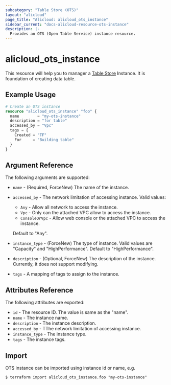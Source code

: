 ```yaml
---
subcategory: "Table Store (OTS)"
layout: "alicloud"
page_title: "Alicloud: alicloud_ots_instance"
sidebar_current: "docs-alicloud-resource-ots-instance"
description: |-
  Provides an OTS (Open Table Service) instance resource.
---
```


# alicloud\_ots\_instance

This resource will help you to manager a [Table Store](https://www.alibabacloud.com/help/doc-detail/27280.htm) Instance.
It is foundation of creating data table.

## Example Usage

```terraform
# Create an OTS instance
resource "alicloud_ots_instance" "foo" {
  name        = "my-ots-instance"
  description = "for table"
  accessed_by = "Vpc"
  tags = {
    Created = "TF"
    For     = "Building table"
  }
}
```

## Argument Reference

The following arguments are supported:

* `name` - (Required, ForceNew) The name of the instance.
* `accessed_by` - The network limitation of accessing instance. Valid values:
    * `Any` - Allow all network to access the instance.
    * `Vpc` - Only can the attached VPC allow to access the instance.
    * `ConsoleOrVpc` - Allow web console or the attached VPC to access the instance.

    Default to "Any".
* `instance_type` - (ForceNew) The type of instance. Valid values are "Capacity" and "HighPerformance". Default to "HighPerformance".
* `description` - (Optional, ForceNew) The description of the instance. Currently, it does not support modifying.
* `tags` - A mapping of tags to assign to the instance.

## Attributes Reference

The following attributes are exported:

* `id` - The resource ID. The value is same as the "name".
* `name` - The instance name.
* `description` - The instance description.
* `accessed_by` - TThe network limitation of accessing instance.
* `instance_type` - The instance type.
* `tags` - The instance tags.

## Import

OTS instance can be imported using instance id or name, e.g.

```shell
$ terraform import alicloud_ots_instance.foo "my-ots-instance"
```

